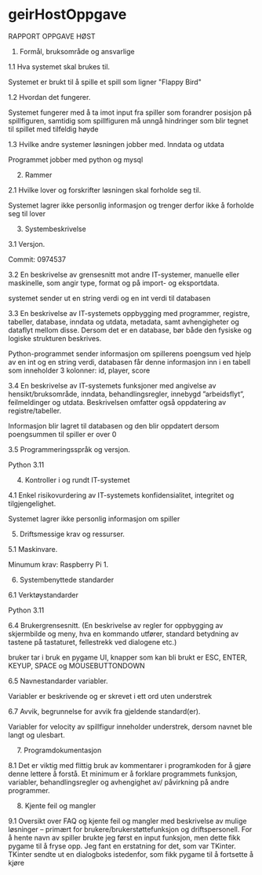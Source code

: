 # geirHostOppgave

RAPPORT OPPGAVE HØST

1. Formål, bruksområde og ansvarlige


1.1 Hva systemet skal brukes til.

Systemet er brukt til å spille et spill som ligner "Flappy Bird"

1.2 Hvordan det fungerer.

Systemet fungerer med å ta imot input fra spiller som forandrer posisjon på spillfiguren, samtidig som spillfiguren må unngå hindringer som blir tegnet til spillet med tilfeldig høyde

1.3	Hvilke andre systemer løsningen jobber med. Inndata og utdata 

Programmet jobber med python og mysql
 


 
2. Rammer 


2.1	Hvilke lover og forskrifter løsningen skal forholde seg til. 

Systemet lagrer ikke personlig informasjon og trenger derfor ikke å forholde seg til lover



 
3. Systembeskrivelse 


3.1	Versjon.

Commit: 0974537 

3.2	En beskrivelse av grensesnitt mot andre IT-systemer, manuelle eller maskinelle, som angir type, format og på import- og eksportdata. 

systemet sender ut en string verdi og en int verdi til databasen

3.3	En beskrivelse av IT-systemets oppbygging med programmer, registre, tabeller, database, inndata og utdata, metadata, samt avhengigheter og dataflyt mellom disse. Dersom det er en database, bør både den fysiske og logiske strukturen beskrives. 

Python-programmet sender informasjon om spillerens poengsum ved hjelp av en int og en string verdi, databasen får denne informasjon inn i en tabell som inneholder 3 kolonner: id, player, score

3.4	En beskrivelse av IT-systemets funksjoner med angivelse av hensikt/bruksområde, inndata, behandlingsregler, innebygd ”arbeidsflyt”, feilmeldinger og utdata. Beskrivelsen omfatter også oppdatering av registre/tabeller. 

Informasjon blir lagret til databasen og den blir oppdatert dersom poengsummen til spiller er over 0

3.5	Programmeringsspråk og versjon. 

Python 3.11



 
 
4. Kontroller i og rundt IT-systemet 


4.1	Enkel risikovurdering av IT-systemets konfidensialitet, integritet og tilgjengelighet.

Systemet lagrer ikke personlig informasjon om spiller




 
5. Driftsmessige krav og ressurser. 


5.1	Maskinvare. 

Minumum krav: Raspberry Pi 1.

 

6. Systembenyttede standarder 


6.1	Verktøystandarder 

Python 3.11

6.4	Brukergrensesnitt. (En beskrivelse av regler for oppbygging av skjermbilde og meny, hva en kommando utfører, standard betydning av tastene på tastaturet, fellestrekk ved dialogene etc.) 

bruker tar i bruk en pygame UI, knapper som kan bli brukt er ESC, ENTER, KEYUP, SPACE og MOUSEBUTTONDOWN

6.5	Navnestandarder variabler.

Variabler er beskrivende og er skrevet i ett ord uten understrek

6.7	Avvik, begrunnelse for avvik fra gjeldende standard(er). 

Variabler for velocity av spillfigur inneholder understrek, dersom navnet ble langt og ulesbart.
 

 
 
7. Programdokumentasjon 


8.1	Det er viktig med flittig bruk av kommentarer i programkoden for å gjøre denne lettere å forstå. Et minimum er å forklare programmets funksjon, variabler, behandlingsregler og avhengighet av/ påvirkning på andre programmer. 



 
8. Kjente feil og mangler 

9.1	Oversikt over FAQ og kjente feil og mangler med beskrivelse av mulige løsninger – primært for brukere/brukerstøttefunksjon og driftspersonell.
For å hente navn av spiller brukte jeg først en input funksjon, men dette fikk pygame til å fryse opp. 
Jeg fant en erstatning for det, som var TKinter. TKinter sendte ut en dialogboks istedenfor, som fikk pygame til å fortsette å kjøre
